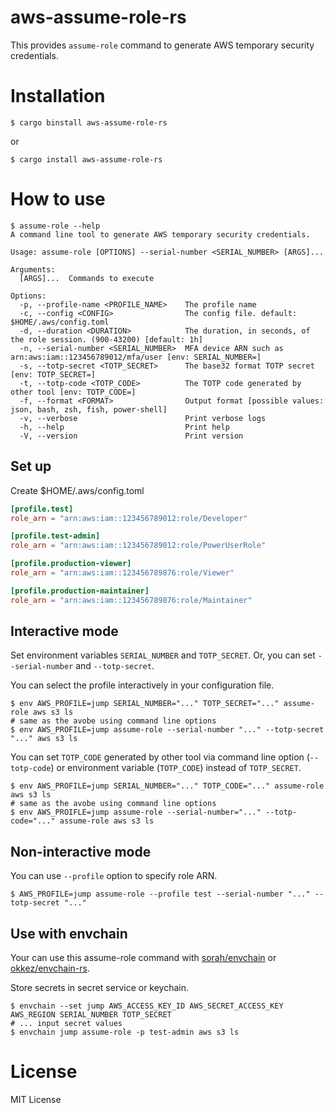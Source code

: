 # aws-assume-role-rs

This provides `assume-role` command to generate AWS temporary security credentials.

# Installation

```console
$ cargo binstall aws-assume-role-rs
```

or

```console
$ cargo install aws-assume-role-rs
```

# How to use

```console
$ assume-role --help
A command line tool to generate AWS temporary security credentials.

Usage: assume-role [OPTIONS] --serial-number <SERIAL_NUMBER> [ARGS]...

Arguments:
  [ARGS]...  Commands to execute

Options:
  -p, --profile-name <PROFILE_NAME>    The profile name
  -c, --config <CONFIG>                The config file. default: $HOME/.aws/config.toml
  -d, --duration <DURATION>            The duration, in seconds, of the role session. (900-43200) [default: 1h]
  -n, --serial-number <SERIAL_NUMBER>  MFA device ARN such as arn:aws:iam::123456789012/mfa/user [env: SERIAL_NUMBER=]
  -s, --totp-secret <TOTP_SECRET>      The base32 format TOTP secret [env: TOTP_SECRET=]
  -t, --totp-code <TOTP_CODE>          The TOTP code generated by other tool [env: TOTP_CODE=]
  -f, --format <FORMAT>                Output format [possible values: json, bash, zsh, fish, power-shell]
  -v, --verbose                        Print verbose logs
  -h, --help                           Print help
  -V, --version                        Print version
```

## Set up

Create $HOME/.aws/config.toml

```toml
[profile.test]
role_arn = "arn:aws:iam::123456789012:role/Developer"

[profile.test-admin]
role_arn = "arn:aws:iam::123456789012:role/PowerUserRole"

[profile.production-viewer]
role_arn = "arn:aws:iam::123456789876:role/Viewer"

[profile.production-maintainer]
role_arn = "arn:aws:iam::123456789876:role/Maintainer"
```

## Interactive mode

Set environment variables `SERIAL_NUMBER` and `TOTP_SECRET`.
Or, you can set `--serial-number` and `--totp-secret`.

You can select the profile interactively in your configuration file.

```console
$ env AWS_PROFILE=jump SERIAL_NUMBER="..." TOTP_SECRET="..." assume-role aws s3 ls
# same as the avobe using command line options
$ env AWS_PROFILE=jump assume-role --serial-number "..." --totp-secret "..." aws s3 ls
```

You can set `TOTP_CODE` generated by other tool via command line option (`--totp-code`) or environment variable (`TOTP_CODE`) instead of `TOTP_SECRET`.

```console
$ env AWS_PROFILE=jump SERIAL_NUMBER="..." TOTP_CODE="..." assume-role aws s3 ls
# same as the avobe using command line options
$ env AWS_PROIFLE=jump assume-role --serial-number="..." --totp-code="..." assume-role aws s3 ls
```

## Non-interactive mode

You can use `--profile` option to specify role ARN.

```console
$ AWS_PROFILE=jump assume-role --profile test --serial-number "..." --totp-secret "..." 
```

## Use with envchain

Your can use this assume-role command with [sorah/envchain](https://github.com/sorah/envchain) or [okkez/envchain-rs](https://github.com/okkez/envchain-rs).

Store secrets in secret service or keychain.

```console
$ envchain --set jump AWS_ACCESS_KEY_ID AWS_SECRET_ACCESS_KEY AWS_REGION SERIAL_NUMBER TOTP_SECRET
# ... input secret values
$ envchain jump assume-role -p test-admin aws s3 ls
```

# License

MIT License
